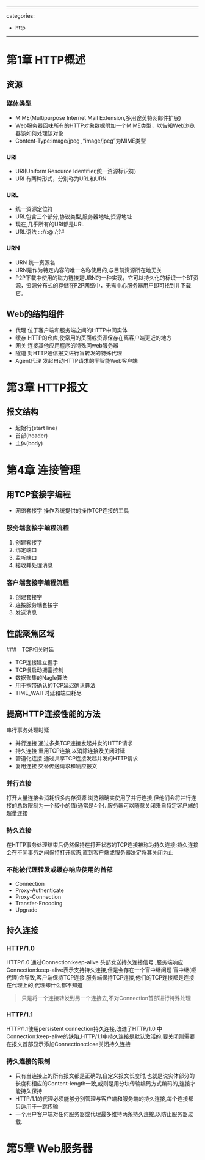 
---
categories: 
- http
---

# 第1章 HTTP概述
## 资源
### 媒体类型
* MIME(Multipurpose Internet Mail Extension,多用途英特网邮件扩展)
* Web服务器回味所有的HTTP对象数据附加一个MIME类型，以告知Web浏览器该如何处理该对象
* Content-Type:image/jpeg ,“image/jpeg”为MIME类型
<!--more-->

### URI
* URI(Uniform Resource Identifier,统一资源标识符)
* URI 有两种形式，分别称为URL和URN

### URL
* 统一资源定位符
* URL包含三个部分,协议类型,服务器地址,资源地址
* 现在,几乎所有的URI都是URL
* URL语法 : <scheme>://<user>:<password>@<host>:<port>/<path>;<params>?<query>#<frag>

### URN
* URN 统一资源名
* URN是作为特定内容的唯一名称使用的,与目前资源所在地无关
* P2P下载中使用的磁力链接是URN的一种实现，它可以持久化的标识一个BT资源，资源分布式的存储在P2P网络中，无需中心服务器用户即可找到并下载它。

## Web的结构组件
* 代理 位于客户端和服务端之间的HTTP中间实体
* 缓存 HTTP的仓库,使常用的页面或资源保存在离客户端更近的地方
* 网关 连接其他应用程序的特殊问web服务器
* 隧道 对HTTP通信报文进行盲转发的特殊代理
* Agent代理 发起自动HTTP请求的半智能Web客户端

# 第3章 HTTP报文
## 报文结构
* 起始行(start line)
* 首部(header)
* 主体(body)

# 第4章 连接管理

## 用TCP套接字编程
* 网络套接字 操作系统提供的操作TCP连接的工具

### 服务端套接字编程流程
1. 创建套接字
2. 绑定端口
3. 监听端口
4. 接收并处理消息

### 客户端套接字编程流程
1. 创建套接字
2. 连接服务端套接字
3. 发送消息

## 性能聚焦区域
###　TCP相关时延
* TCP连接建立握手
* TCP慢启动拥塞控制
* 数据聚集的Nagle算法
* 用于捎带确认的TCP延迟确认算法
* TIME_WAIT时延和端口耗尽


## 提高HTTP连接性能的方法
串行事务处理时延
* 并行连接 通过多条TCP连接发起并发的HTTP请求
* 持久连接 重用TCP连接,以消除连接及关闭时延
* 管道化连接 通过共享TCP连接发起并发的HTTP请求
* 复用连接 交替传送请求和响应报文


### 并行连接
打开大量连接会消耗很多内存资源
浏览器确实使用了并行连接,但他们会将并行连接的总数限制为一个较小的值(通常是4个). 服务器可以随意关闭来自特定客户端的超量连接
### 持久连接
在HTTP事务处理结束后仍然保持在打开状态的TCP连接被称为持久连接;持久连接会在不同事务之间保持打开状态,直到客户端或服务器决定将其关闭为止

### 不能被代理转发或缓存响应使用的首部
* Connection
* Proxy-Authenticate
* Proxy-Connection
* Transfer-Encoding
* Upgrade


## 持久连接
### HTTP/1.0
HTTP/1.0 通过Connection:keep-alive 头部发送持久连接信号 ,服务端响应Connection:keep-alive表示支持持久连接,但是会存在一个盲中继问题
盲中继(哑代理)会导致,客户端保持TCP连接,服务端保持TCP连接,他们的TCP连接都是连接在代理上的,代理却什么都不知道
> 只是将一个连接转发到另一个连接去,不对Connection首部进行特殊处理
### HTTP/1.1
HTTP/1.1使用persistent connection持久连接,改进了HTTP/1.0 中Connection:keep-alive的缺陷,HTTP/1.1中持久连接是默认激活的,要关闭则需要在报文首部显示添加Connection:close关闭持久连接

### 持久连接的限制
* 只有当连接上的所有报文都是正确的,自定义报文长度时,也就是说实体部分的长度和相应的Content-length一致,或则是用分块传输编码方式编码的,连接才能持久保持
* HTTP/1.1的代理必须能够分别管理与客户端和服务端的持久连接,每个连接都只适用于一跳传输
* 一个用户客户端对任何服务器或代理最多维持两条持久连接,以防止服务器过载.


# 第5章 Web服务器